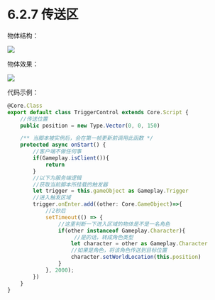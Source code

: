 # 6.2.7 传送区

物体结构：

![](https://wstatic-a1.233leyuan.com/productdocs/static/boxcn5vGfmNBrdUYnbaSHbzklAb.png)

物体效果：

![](https://wstatic-a1.233leyuan.com/productdocs/static/boxcnLuy42wE1XMCmmUvuMinEEh.gif)

代码示例：

```typescript
@Core.Class
export default class TriggerControl extends Core.Script {
    //传送位置
    public position = new Type.Vector(0, 0, 150)

    /** 当脚本被实例后，会在第一帧更新前调用此函数 */
    protected async onStart() {
        //客户端不做任何事
        if(Gameplay.isClient()){
            return
        }
        //以下为服务端逻辑
        //获取当前脚本所挂载的触发器
        let trigger = this.gameObject as Gameplay.Trigger
        //进入触发区域
        trigger.onEnter.add((other: Core.GameObject)=>{
            //2秒后
            setTimeout(() => {
                //这里判断一下进入区域的物体是不是一名角色
                if(other instanceof Gameplay.Character){
                     //是的话，转成角色类型
                    let character = other as Gameplay.Character
                    //如果是角色，将该角色传送到目标位置
                    character.setWorldLocation(this.position)
                }
            }, 2000);
        })
    }
}
```
